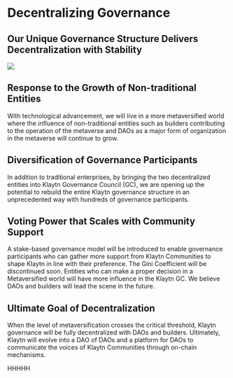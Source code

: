 # Decentralizing Governance

## Our Unique Governance Structure Delivers Decentralization with Stability

![](images/governance.png)

## Response to the Growth of Non-traditional Entities <a id="response-to-non-traditional-entities"></a>
With technological advancement, we will live in a more metaversified world where the influence of non-traditional entities such as builders contributing to the operation of the metaverse and DAOs as a major form of organization in the metaverse will continue to grow.

## Diversification of Governance Participants <a id="diversification-of-governance-participants"></a>
In addition to traditional enterprises, by bringing the two decentralized entities into Klaytn Governance Council (GC), we are opening up the potential to rebuild the entire Klaytn governance structure in an unprecedented way with hundreds of governance participants.

## Voting Power that Scales with Community Support <a id="voting-power-that-scales-with-community-support"></a>
A stake-based governance model will be introduced to enable governance participants who can gather more support from Klaytn Communities to shape Klaytn in line with their preference. The Gini Coefficient will be discontinued soon. Entities who can make a proper decision in a Metaversified world will have more influence in the Klaytn GC. We believe DAOs and builders will lead the scene in the future.

## Ultimate Goal of Decentralization <a id="ultimate-goal-of-decentralization"></a>
When the level of metaversification crosses the critical threshold, Klaytn governance will be fully decentralized with DAOs and builders. Ultimately, Klaytn will evolve into a DAO of DAOs and a platform for DAOs to communicate the voices of Klaytn Communities through on-chain mechanisms.


HHHHH

